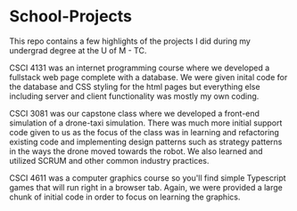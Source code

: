 # School-Projects

This repo contains a few highlights of the projects I did during my undergrad degree at the U of M - TC.

CSCI 4131 was an internet programming course where we developed a fullstack web page complete with a database. 
We were given inital code for the database and CSS styling for the html pages but everything else including server and client
functionality was mostly my own coding.

CSCI 3081 was our capstone class where we developed a front-end simulation of a drone-taxi simulation. There was much
more initial support code given to us as the focus of the class was in learning and refactoring existing code and implementing
design patterns such as strategy patterns in the ways the drone moved towards the robot. We also learned and utilized SCRUM and other common industry practices.
<br/>

CSCI 4611 was a computer graphics course so you'll find simple Typescript games that will run right in a browser tab. Again, we were provided
a large chunk of initial code in order to focus on learning the graphics.


